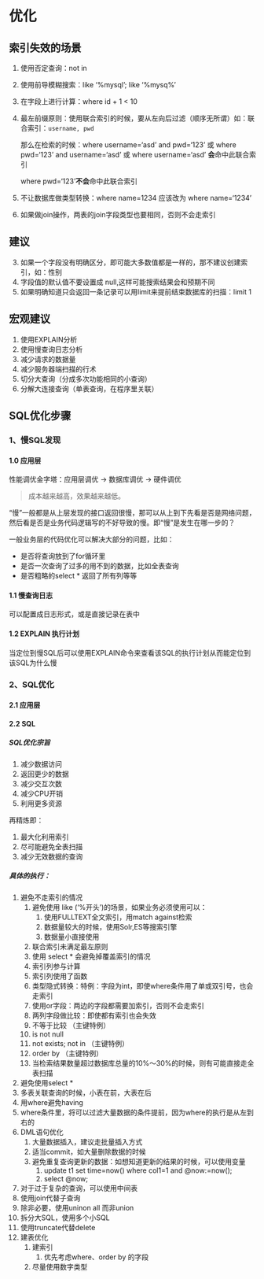 # 优化

## 索引失效的场景

1. 使用否定查询：not in
2. 使用前导模糊搜索：like ‘%mysql’; like ‘%mysq%’

3. 在字段上进行计算：where id + 1 < 10

4. 最左前缀原则：使用联合索引的时候，要从左向后过滤（顺序无所谓）如：联合索引：`username, pwd` 

   那么在检索的时候：where username=‘asd’ and pwd=‘123’ 或 where pwd=‘123’ and username=‘asd’ 或 where username=‘asd’ **会**命中此联合索引

   where pwd=‘123’**不会**命中此联合索引

5. 不让数据库做类型转换：where name=1234 应该改为 where name=‘1234’

6. 如果做join操作，两表的join字段类型也要相同，否则不会走索引

## 建议

3. 如果一个字段没有明确区分，即可能大多数值都是一样的，那不建议创建索引，如：性别
4. 字段值的默认值不要设置成 null,这样可能搜索结果会和预期不同
5. 如果明确知道只会返回一条记录可以用limit来提前结束数据库的扫描：limit 1

## 宏观建议

1. 使用EXPLAIN分析
2. 使用慢查询日志分析
3. 减少请求的数据量
4. 减少服务器端扫描的行术
5. 切分大查询（分成多次功能相同的小查询）
6. 分解大连接查询（单表查询，在程序里关联）







## SQL优化步骤

### 1、慢SQL发现

#### 1.0 应用层

性能调优金字塔：应用层调优 -> 数据库调优 -> 硬件调优

> 成本越来越高，效果越来越低。

“慢”一般都是从上层发现的接口返回很慢，那可以从上到下先看是否是网络问题，然后看是否是业务代码逻辑写的不好导致的慢。即“慢”是发生在哪一步的？

一般业务层的代码优化可以解决大部分的问题，比如：

- 是否将查询放到了for循环里
- 是否一次查询了过多的用不到的数据，比如全表查询
- 是否粗略的select * 返回了所有列等等

#### 1.1 慢查询日志

可以配置成日志形式，或是直接记录在表中

#### 1.2 EXPLAIN 执行计划

当定位到慢SQL后可以使用EXPLAIN命令来查看该SQL的执行计划从而能定位到该SQL为什么慢

### 2、SQL优化

#### 2.1 应用层



#### 2.2 SQL

##### SQL优化宗旨

1. 减少数据访问
2. 返回更少的数据
3. 减少交互次数
4. 减少CPU开销
5. 利用更多资源

再精炼即：

1. 最大化利用索引
2. 尽可能避免全表扫描
3. 减少无效数据的查询

##### 具体的执行：

1. 避免不走索引的情况
   1. 避免使用 like (‘%开头’)的场景，如果业务必须使用可以：
      1. 使用FULLTEXT全文索引，用match against检索
      2. 数据量较大的时候，使用Solr,ES等搜索引擎
      3. 数据量小直接使用
   2. 联合索引未满足最左原则
   3. 使用 select * 会避免掉覆盖索引的情况
   4. 索引列参与计算
   5. 索引列使用了函数
   6. 类型隐式转换：特例：字段为int，即使where条件用了单或双引号，也会走索引
   7. 使用or字段：两边的字段都需要加索引，否则不会走索引
   8. 两列字段做比较：即使都有索引也会失效
   9. 不等于比较 （主键特例）
   10. is not null
   11. not exists; not in （主键特例）
   12. order by （主键特例）
   13. 当检索结果数量超过数据库总量的10%～30%的时候，则有可能直接走全表扫描
2. 避免使用select * 
3. 多表关联查询的时候，小表在前，大表在后
4. 用where避免having
5. where条件里，将可以过滤大量数据的条件提前，因为where的执行是从左到右的
6. DML语句优化
   1. 大量数据插入，建议走批量插入方式
   2. 适当commit，如大量删除数据的时候
   3. 避免重复查询更新的数据：如想知道更新的结果的时候，可以使用变量
      1. update t1 set time=now() where col1=1 and @now:=now();
      2. select @now;
7. 对于过于复杂的查询，可以使用中间表
8. 使用join代替子查询
9. 除非必要，使用uninon all 而非union
10. 拆分大SQL，使用多个小SQL
11. 使用truncate代替delete
12. 建表优化
    1. 建索引
       1. 优先考虑where、order by 的字段
    2. 尽量使用数字类型
